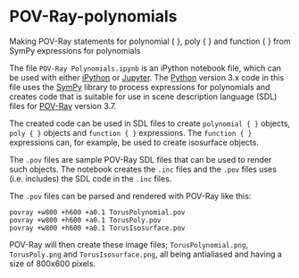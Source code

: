 # POV-Ray-polynomials
Making POV-Ray statements for polynomial { }, poly { } and function { } from SymPy expressions for polynomials

The file ``POV-Ray Polynomials.ipynb`` is an iPython notebook file, which can be used with either [iPython](https://ipython.org) or [Jupyter](https://jupyter.org).
The [Python](https://www.python.org) version 3.x code in this file uses the [SymPy](http://www.sympy.org) library to process expressions for polynomials and creates code that is suitable for use in scene description language (SDL) files for [POV-Ray](http://www.povray.org) version 3.7.

The created code can be used in SDL files to create ``polynomial { }`` objects, ``poly { }`` objects and ``function { }`` expressions. The ``function { }`` expressions can, for example, be used to create isosurface objects.

The ``.pov`` files are sample POV-Ray SDL files that can be used to render such objects. The notebook creates the ``.inc`` files and the ``.pov`` files uses (i.e. includes) the SDL code in the ``.inc`` files.

The ``.pov`` files can be parsed and rendered with POV-Ray like this:
```shell
povray +w800 +h600 +a0.1 TorusPolynomial.pov
povray +w800 +h600 +a0.1 TorusPoly.pov
povray +w800 +h600 +a0.1 TorusIsosurface.pov
```

POV-Ray will then create these image files; ``TorusPolynomial.png``, ``TorusPoly.png`` and ``TorusIsosurface.png``, all being antialiased and having a size of 800x600 pixels.
